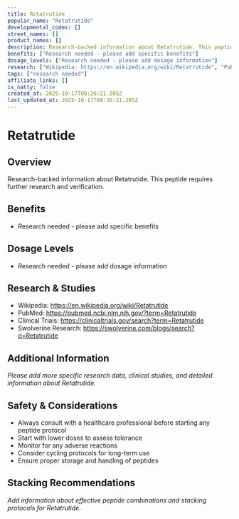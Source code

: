 ```yaml
---
title: Retatrutide
popular_name: "Retatrutide"
developmental_codes: []
street_names: []
product_names: []
description: Research-backed information about Retatrutide. This peptide requires further research and verification.
benefits: ["Research needed - please add specific benefits"]
dosage_levels: ["Research needed - please add dosage information"]
research: ["Wikipedia: https://en.wikipedia.org/wiki/Retatrutide", "PubMed: https://pubmed.ncbi.nlm.nih.gov/?term=Retatrutide", "Clinical Trials: https://clinicaltrials.gov/search?term=Retatrutide", "Swolverine Research: https://swolverine.com/blogs/search?q=Retatrutide"]
tags: ["research needed"]
affiliate_links: []
is_natty: false
created_at: 2025-10-17T08:26:21.285Z
last_updated_at: 2025-10-17T08:26:21.285Z
---
```


# Retatrutide

## Overview
Research-backed information about Retatrutide. This peptide requires further research and verification.

## Benefits
- Research needed - please add specific benefits

## Dosage Levels
- Research needed - please add dosage information

## Research & Studies
- Wikipedia: https://en.wikipedia.org/wiki/Retatrutide
- PubMed: https://pubmed.ncbi.nlm.nih.gov/?term=Retatrutide
- Clinical Trials: https://clinicaltrials.gov/search?term=Retatrutide
- Swolverine Research: https://swolverine.com/blogs/search?q=Retatrutide

## Additional Information
*Please add more specific research data, clinical studies, and detailed information about Retatrutide.*

## Safety & Considerations
- Always consult with a healthcare professional before starting any peptide protocol
- Start with lower doses to assess tolerance
- Monitor for any adverse reactions
- Consider cycling protocols for long-term use
- Ensure proper storage and handling of peptides

## Stacking Recommendations
*Add information about effective peptide combinations and stacking protocols for Retatrutide.*
